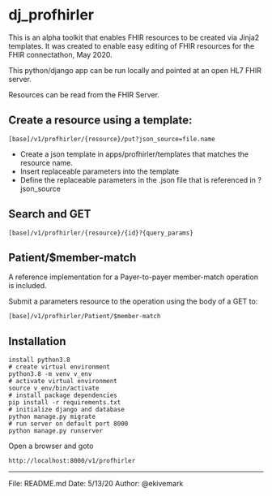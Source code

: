 # dj_profhirler

This is an alpha toolkit that enables FHIR resources to be created via Jinja2 templates.
It was created to enable easy editing of FHIR resources for the FHIR connectathon, May 2020.

This python/django app can be run locally and pointed at an open HL7 FHIR server.

Resources can be read from the FHIR Server.

## Create a resource using a template:

    [base]/v1/profhirler/{resource}/put?json_source=file.name 

- Create a json template in apps/profhirler/templates that matches the resource name.
- Insert replaceable parameters into the template
- Define the replaceable parameters in the .json file that is referenced in ?json_source

## Search and GET

    [base]/v1/profhirler/{resource}/{id}?{query_params}
    

## Patient/$member-match

A reference implementation for a Payer-to-payer member-match operation is included.

Submit a parameters resource to the operation using the body of a GET to:

    [base]/v1/profhirler/Patient/$member-match
    
## Installation

    install python3.8
    # create virtual environment
    python3.8 -m venv v_env
    # activate virtual environment
    source v_env/bin/activate
    # install package dependencies
    pip install -r requirements.txt
    # initialize django and database
    python manage.py migrate
    # run server on default port 8000
    python manage.py runserver

Open a browser and goto

    http://localhost:8000/v1/profhirler




--- 
File: README.md
Date: 5/13/20
Author: @ekivemark

